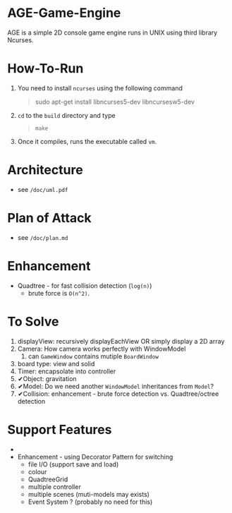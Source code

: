 # AGE-Game-Engine
AGE is a simple 2D console game engine runs in UNIX using third library Ncurses.

# How-To-Run
1. You need to install `ncurses` using the following command
   > sudo apt-get install libncurses5-dev libncursesw5-dev
2. `cd` to the `build` directory and type
   > `make`
3. Once it compiles, runs the executable called `vm`.

# Architecture
* see `/doc/uml.pdf`

# Plan of Attack
* see `/doc/plan.md`

# Enhancement
* Quadtree - for fast collision detection (`log(n)`)
  * brute force is `O(n^2)`.

# To Solve
1. displayView: recursively displayEachView OR simply display a 2D array
2. Camera: How camera works perfectly with WindowModel
   1. can `GameWindow` contains mutiple `BoardWindow`
3. board type: view and solid
4. Timer: encapsolate into controller
5. ✔Object: gravitation
6. ✔Model: Do we need another `WindowModel` inheritances from `Model`?
7. ✔Collision: enhancement - brute force detection vs. Quadtree/octree detection

# Support Features
* 
* Enhancement - using Decorator Pattern for switching
  * file I/O (support save and load)
  * colour
  * QuadtreeGrid
  * multiple controller
  * multiple scenes (muti-models may exists)
  * Event System ? (probably no need for this)

